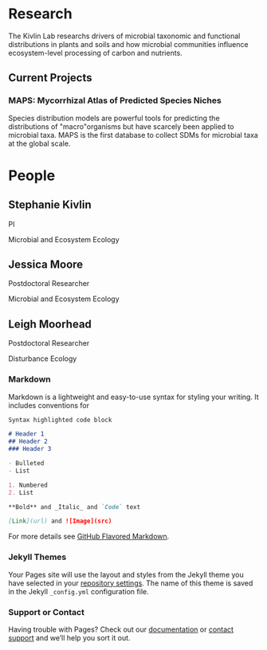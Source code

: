
# Research
The Kivlin Lab researchs drivers of microbial taxonomic and functional distributions in plants and soils and how microbial communities influence ecosystem-level processing of carbon and nutrients.

## Current Projects
### MAPS: Mycorrhizal Atlas of Predicted Species Niches
Species distribution models are powerful tools for predicting the distributions of "macro"organisms but have scarcely been applied to microbial taxa. MAPS is the first database to collect SDMs for microbial taxa at the global scale.


# People
## Stephanie Kivlin
PI

Microbial and Ecosystem Ecology

## Jessica Moore
Postdoctoral Researcher

Microbial and Ecosystem Ecology

## Leigh Moorhead
Postdoctoral Researcher

Disturbance Ecology


### Markdown

Markdown is a lightweight and easy-to-use syntax for styling your writing. It includes conventions for

```markdown
Syntax highlighted code block

# Header 1
## Header 2
### Header 3

- Bulleted
- List

1. Numbered
2. List

**Bold** and _Italic_ and `Code` text

[Link](url) and ![Image](src)
```

For more details see [GitHub Flavored Markdown](https://guides.github.com/features/mastering-markdown/).

### Jekyll Themes

Your Pages site will use the layout and styles from the Jekyll theme you have selected in your [repository settings](https://github.com/KivlinLab/KivlinLab.github.io/settings). The name of this theme is saved in the Jekyll `_config.yml` configuration file.

### Support or Contact

Having trouble with Pages? Check out our [documentation](https://help.github.com/categories/github-pages-basics/) or [contact support](https://github.com/contact) and we’ll help you sort it out.
